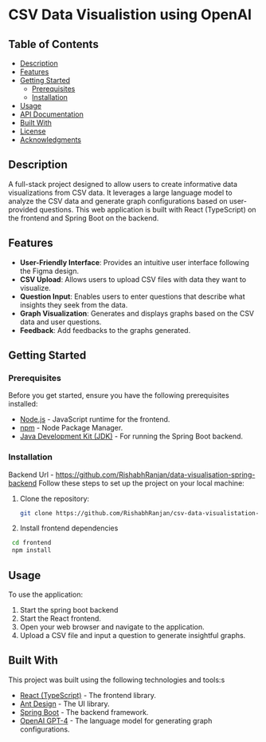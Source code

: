 # CSV Data Visualistion using OpenAI

## Table of Contents

- [Description](#description)
- [Features](#features)
- [Getting Started](#getting-started)
  - [Prerequisites](#prerequisites)
  - [Installation](#installation)
- [Usage](#usage)
- [API Documentation](#api-documentation)
- [Built With](#built-with)
- [License](#license)
- [Acknowledgments](#acknowledgments)

## Description

A full-stack project designed to allow users to create informative data visualizations from CSV data. It leverages a large language model to analyze the CSV data and generate graph configurations based on user-provided questions. This web application is built with React (TypeScript) on the frontend and Spring Boot on the backend.

## Features

- **User-Friendly Interface**: Provides an intuitive user interface following the Figma design.
- **CSV Upload**: Allows users to upload CSV files with data they want to visualize.
- **Question Input**: Enables users to enter questions that describe what insights they seek from the data.
- **Graph Visualization**: Generates and displays graphs based on the CSV data and user questions.
- **Feedback**: Add feedbacks to the graphs generated.

## Getting Started

### Prerequisites

Before you get started, ensure you have the following prerequisites installed:

- [Node.js](https://nodejs.org/) - JavaScript runtime for the frontend.
- [npm](https://www.npmjs.com/) - Node Package Manager.
- [Java Development Kit (JDK)](https://www.oracle.com/java/technologies/javase-downloads.html) - For running the Spring Boot backend.

### Installation

Backend Url - https://github.com/RishabhRanjan/data-visualisation-spring-backend
Follow these steps to set up the project on your local machine:

1. Clone the repository:

   ```bash
   git clone https://github.com/RishabhRanjan/csv-data-visualistation-openai.git
   ```

2. Install frontend dependencies

```bash
 cd frontend
 npm install
```

## Usage

To use the application:

1. Start the spring boot backend
2. Start the React frontend.
3. Open your web browser and navigate to the application.
4. Upload a CSV file and input a question to generate insightful graphs.

## Built With

This project was built using the following technologies and tools:s

- [React (TypeScript)](https://reactjs.org/) - The frontend library.
- [Ant Design](https://ant.design/) - The UI library.
- [Spring Boot](https://spring.io/projects/spring-boot) - The backend framework.
- [OpenAI GPT-4](https://openai.com/gpt-4) - The language model for generating graph configurations.
